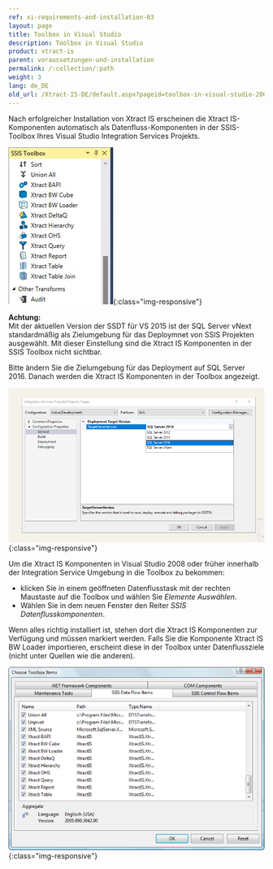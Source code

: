 ```yaml
---
ref: xi-requirements-and-installation-03
layout: page
title: Toolbox in Visual Studio
description: Toolbox in Visual Studio
product: xtract-is
parent: voraussetzungen-und-installation
permalink: /:collection/:path
weight: 3
lang: de_DE
old_url: /Xtract-IS-DE/default.aspx?pageid=toolbox-in-visual-studio-2005
---
```


Nach erfolgreicher Installation von Xtract IS erscheinen die Xtract IS-Komponenten automatisch als Datenfluss-Komponenten in der SSIS-Toolbox Ihres Visual Studio Integration Services Projekts.

![XIS_SSIS_Toolbox](/img/content/XIS_SSIS_Toolbox.jpg){:class="img-responsive"}

**Achtung:**<br> Mit der aktuellen Version der SSDT für VS 2015 ist der SQL Server vNext standardmäßig als Zielumgebung für das Deploymnet von SSIS Projekten ausgewählt. Mit dieser Einstellung sind die Xtract IS Komponenten in der SSIS Toolbox nicht sichtbar.

Bitte ändern Sie die Zielumgebung für das Deployment auf SQL Server 2016. Danach werden die Xtract IS Komponenten in der Toolbox angezeigt.

![XIS_deployment_target_version_vNext](/img/content/XIS_deployment_target_version_vNext.png){:class="img-responsive"}

Um die Xtract IS Komponenten in Visual Studio 2008 oder früher innerhalb der Integration Service Umgebung in die Toolbox zu bekommen:
-  klicken Sie in einem geöffneten Datenflusstask mit der rechten Maustaste auf die Toolbox und wählen Sie *Elemente Auswählen*. 
- Wählen Sie in dem neuen Fenster den Reiter *SSIS Datenflusskomponenten*. 

Wenn alles richtig installiert ist, stehen dort die Xtract IS Komponenten zur Verfügung und müssen markiert werden. Falls Sie die Komponente Xtract IS BW Loader importieren, erscheint diese in der Toolbox unter Datenflussziele (nicht unter Quellen wie die anderen).

![Toolbox-01](/img/content/Toolbox-01.png){:class="img-responsive"}

<!--stackedit_data:
eyJoaXN0b3J5IjpbLTk1OTU2Mzg1LC0xMzU5Mzg2NzY3XX0=
-->
